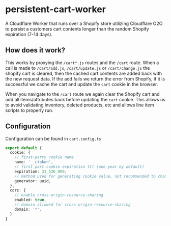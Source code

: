 # persistent-cart-worker

A Cloudflare Worker that runs over a Shopify store utilizing Cloudflare O2O to persist a customers cart contents longer than the random Shopify expiration (7-14 days).

## How does it work?

This works by proxying the `/cart*.js` routes and the `/cart` route. When a call is made to `/cart/add.js`, `/cart/update.js` or `/cart/change.js` the shopify cart is cleared, then the cached cart contents are added back with the new request data. If the add fails we return the error from Shopify, if it is successful we cache the cart and update the `cart` cookie in the browser.

When you navigate to the `/cart` route we again clear the Shopify cart and add all items/attributes back before updating the `cart` cookie. This allows us to avoid validating inventory, deleted products, etc and allows line item scripts to properly run.

## Configuration

Configuration can be found in `cart.config.ts`

```ts
export default {
  cookie: {
    // first-party cookie name
    name: '__ctoken',
    // first part cookie expiration ttl (one year by default)
    expiration: 31_536_000,
    // method used for generating cookie value, not recommended to change this
    generator: uuid,
  },
  cors: {
    // enable cross-origin-resource-sharing
    enabled: true,
    // domain allowed for cross-origin-resource-sharing
    domain: '*',
  }
}

```
